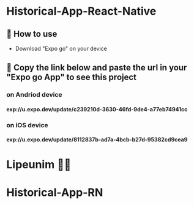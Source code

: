 # Historical-App-React-Native

## 📝 How to use

- Download "Expo go" on your device

## 🚀 Copy the link below and paste the url in your "Expo go App" to see this project

### on Andriod device

#### exp://u.expo.dev/update/c239210d-3630-46fd-9de4-a77eb74941cc

### on iOS device

#### exp://u.expo.dev/update/8112837b-ad7a-4bcb-b27d-95382cd9cea9

# Lipeunim 🚀🚀

# Historical-App-RN
